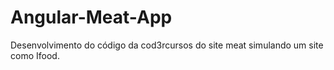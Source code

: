 # Angular-Meat-App
Desenvolvimento do código da cod3rcursos do site meat simulando um site como Ifood. 
